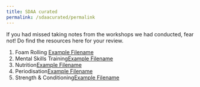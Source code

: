 ```yaml
---
title: SDAA curated
permalink: /sdaacurated/permalink
---
```

If you had missed taking notes from the workshops we had conducted, fear not! Do find the resources here for your review.

1. Foam Rolling [Example Filename](/files/workshops-by-tp/Sports%20Leaders%20Workshop%202021_Recovery.pdf)
2. Mental Skills Training[Example Filename](/files/workshops-by-tp/Sports%20Leaders%20Workshop_Mental%20Skills.pdf)
3. Nutrition[Example Filename](/files/workshops-by-tp/Sports%20Leaders%20Workshop%202021_Nutrition.pdf)
4. Periodisation[Example Filename](/files/workshops-by-tp/Sports%20Leaders%20Workhop_Periodisation.pdf)
5. Strength & Conditioning[Example Filename](/files/workshops-by-tp/Sports%20Leaders%20Workshop%202021_SnC.pdf)